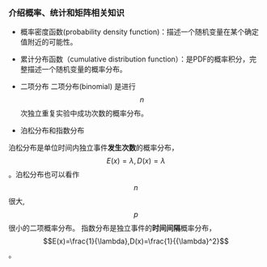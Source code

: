 ### 介绍概率、统计和矩阵相关知识

- 概率密度函数(probability density function)：描述一个随机变量在某个确定值附近的可能性。
- 累计分布函数（cumulative distribution function）：是PDF的概率积分，完整描述一个随机变量的概率分布。
- 二项分布
二项分布(binomial) 是进行$$n$$次独立重复实验中成功次数的概率分布。

- 泊松分布和指数分布

泊松分布是单位时间内独立事件**发生次数**的概率分布，$$E(x)=\lambda,D(x)=\lambda$$。泊松分布也可以看作$$n$$很大,$$p$$很小的二项概率分布。
指数分布是独立事件的**时间间隔**概率分布，$$E(x)=\frac{1}{\lambda},D(x)=\frac{1}{{\lambda}^2}$$。

